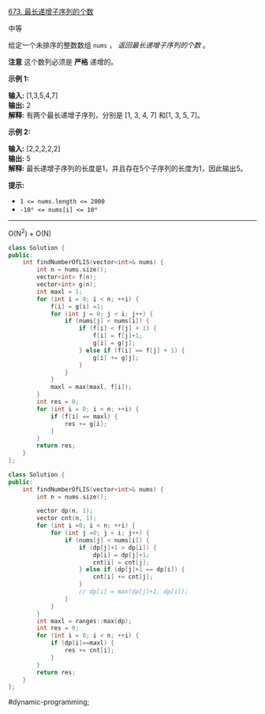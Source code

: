 [673. 最长递增子序列的个数](https://leetcode.cn/problems/number-of-longest-increasing-subsequence/)

中等

给定一个未排序的整数数组 `nums` ， _返回最长递增子序列的个数_ 。

**注意** 这个数列必须是 **严格** 递增的。

**示例 1:**

**输入:** [1,3,5,4,7]  
**输出:** 2  
**解释:** 有两个最长递增子序列，分别是 [1, 3, 4, 7] 和[1, 3, 5, 7]。

**示例 2:**

**输入:** [2,2,2,2,2]  
**输出:** 5  
**解释:** 最长递增子序列的长度是1，并且存在5个子序列的长度为1，因此输出5。

**提示:** 

- `1 <= nums.length <= 2000`
- `-10⁶ <= nums[i] <= 10⁶`
---- ----
O(N<sup>2</sup>) + O(N)

```cpp
class Solution {
public:
    int findNumberOfLIS(vector<int>& nums) {
        int n = nums.size();
        vector<int> f(n);
        vector<int> g(n);
        int maxl = 1;
        for (int i = 0; i < n; ++i) {
            f[i] = g[i] =1;
            for (int j = 0; j < i; j++) {
                if (nums[j] < nums[i]) {
                    if (f[i] < f[j] + 1) {
                        f[i] = f[j]+1;
                        g[i] = g[j];
                    } else if (f[i] == f[j] + 1) {
                        g[i] += g[j];
                    }
                }
            }
            maxl = max(maxl, f[i]);
        }
        int res = 0;
        for (int i = 0; i < n; ++i) {
            if (f[i] == maxl) {
                res += g[i];
            }
        }
        return res;
    }
};
```

```cpp
class Solution {
public:
    int findNumberOfLIS(vector<int>& nums) {
        int n = nums.size();

        vector dp(n, 1);
        vector cnt(n, 1);
        for (int i =0; i < n; ++i) {
            for (int j =0; j < i; j++) {
                if (nums[j] < nums[i]) {
                    if (dp[j]+1 > dp[i]) {
                        dp[i] = dp[j]+1;
                        cnt[i] = cnt[j];
                    } else if (dp[j]+1 == dp[i]) {
                        cnt[i] += cnt[j];
                    }
                    // dp[i] = max(dp[j]+1, dp[i]);
                }
            }
        }
        int maxl = ranges::max(dp);
        int res = 0;
        for (int i = 0; i < n; ++i) {
            if (dp[i]==maxl) {
                res += cnt[i];
            }
        }
        return res;
    }
};
```
#dynamic-programming; 